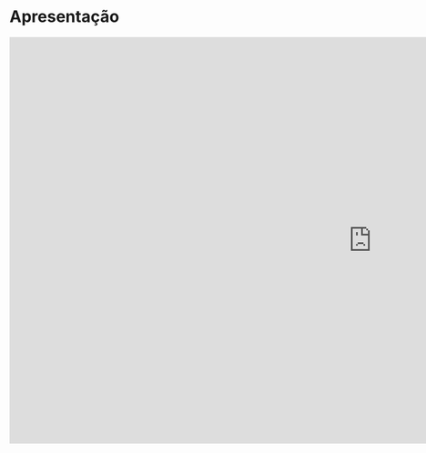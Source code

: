 # Apresentação

<iframe width="1271" height="715" src="https://www.youtube.com/embed/HAvQziC9Cwg" title="YouTube video player" frameborder="0" allow="accelerometer; autoplay; clipboard-write; encrypted-media; gyroscope; picture-in-picture" allowfullscreen></iframe>